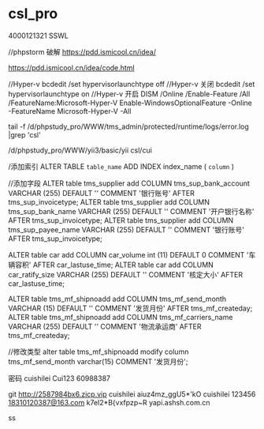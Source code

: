 # csl_pro
4000121321 SSWL

//phpstorm 破解
https://pdd.ismicool.cn/idea/

https://pdd.ismicool.cn/idea/code.html

//Hyper-v
bcdedit /set hypervisorlaunchtype off    //Hyper-v 关闭
bcdedit /set hypervisorlaunchtype on    //Hyper-v 开启
DISM /Online /Enable-Feature /All /FeatureName:Microsoft-Hyper-V
Enable-WindowsOptionalFeature -Online -FeatureName Microsoft-Hyper-V -All


tail -f /d/phpstudy_pro/WWW/tms_admin/protected/runtime/logs/error.log |grep 'csl'

/d/phpstudy_pro/WWW/yii3/basic/yii csl/cui 


/添加索引
ALTER  TABLE  `table_name`  ADD  INDEX index_name (  `column`  )

//添加字段
ALTER table tms_supplier add COLUMN tms_sup_bank_account VARCHAR (255) DEFAULT '' COMMENT '银行账号' AFTER tms_sup_invoicetype;
ALTER table tms_supplier add COLUMN tms_sup_bank_name VARCHAR (255) DEFAULT '' COMMENT '开户银行名称' AFTER tms_sup_invoicetype;
ALTER table tms_supplier add COLUMN tms_sup_payee_name VARCHAR (255) DEFAULT '' COMMENT '银行账号' AFTER tms_sup_invoicetype;


ALTER table car add COLUMN car_volume int (11) DEFAULT 0 COMMENT '车辆容积' AFTER car_lastuse_time;
ALTER table car add COLUMN car_ratify_size VARCHAR (255) DEFAULT '' COMMENT '核定大小' AFTER car_lastuse_time;


ALTER table tms_mf_shipnoadd add COLUMN tms_mf_send_month VARCHAR (15) DEFAULT '' COMMENT '发货月份' AFTER tms_mf_createday;
ALTER table tms_mf_shipnoadd add COLUMN tms_mf_carriers_name VARCHAR (255) DEFAULT '' COMMENT '物流承运商' AFTER tms_mf_createday;

//修改类型
 alter table tms_mf_shipnoadd modify column tms_mf_send_month varchar(15) COMMENT '发货月份';

密码 
 cuishilei Cui123
 60988387

 git  http://2587984bx6.zicp.vip
cuishilei   aiuz4mz_ggU5*'kO
cuishilei   123456
18310120387@163.com    k7el2*B{vxfpzp~R  yapi.ashsh.com.cn

ss
